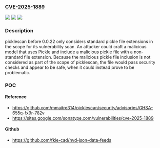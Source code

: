 ### [CVE-2025-1889](https://cve.mitre.org/cgi-bin/cvename.cgi?name=CVE-2025-1889)
![](https://img.shields.io/static/v1?label=Product&message=picklescan&color=blue)
![](https://img.shields.io/static/v1?label=Version&message=0.0.1%3C%3D%200.0.21%20&color=brighgreen)
![](https://img.shields.io/static/v1?label=Vulnerability&message=CWE-807%20Reliance%20on%20Untrusted%20Inputs%20in%20a%20Security%20Decision&color=brighgreen)

### Description

picklescan before 0.0.22 only considers standard pickle file extensions in the scope for its vulnerability scan. An attacker could craft a malicious model that uses Pickle and include a malicious pickle file with a non-standard file extension. Because the malicious pickle file inclusion is not considered as part of the scope of picklescan, the file would pass security checks and appear to be safe, when it could instead prove to be problematic.

### POC

#### Reference
- https://github.com/mmaitre314/picklescan/security/advisories/GHSA-655q-fx9r-782v
- https://sites.google.com/sonatype.com/vulnerabilities/cve-2025-1889

#### Github
- https://github.com/fkie-cad/nvd-json-data-feeds

